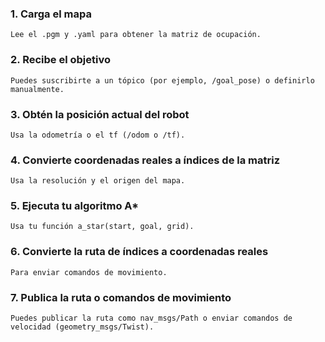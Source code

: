 ### 1. Carga el mapa
    Lee el .pgm y .yaml para obtener la matriz de ocupación.

### 2. Recibe el objetivo
    Puedes suscribirte a un tópico (por ejemplo, /goal_pose) o definirlo manualmente.

### 3. Obtén la posición actual del robot
    Usa la odometría o el tf (/odom o /tf).

### 4. Convierte coordenadas reales a índices de la matriz
    Usa la resolución y el origen del mapa.

### 5. Ejecuta tu algoritmo A*
    Usa tu función a_star(start, goal, grid).

### 6. Convierte la ruta de índices a coordenadas reales
    Para enviar comandos de movimiento.

### 7. Publica la ruta o comandos de movimiento
    Puedes publicar la ruta como nav_msgs/Path o enviar comandos de velocidad (geometry_msgs/Twist).